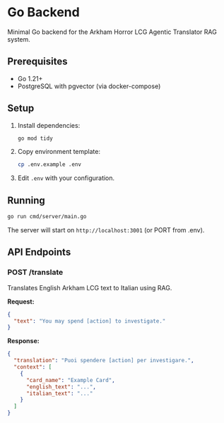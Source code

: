 # Go Backend

Minimal Go backend for the Arkham Horror LCG Agentic Translator RAG system.

## Prerequisites

- Go 1.21+
- PostgreSQL with pgvector (via docker-compose)

## Setup

1. Install dependencies:
   ```bash
   go mod tidy
   ```

2. Copy environment template:
   ```bash
   cp .env.example .env
   ```

3. Edit `.env` with your configuration.

## Running

```bash
go run cmd/server/main.go
```

The server will start on `http://localhost:3001` (or PORT from .env).

## API Endpoints

### POST /translate

Translates English Arkham LCG text to Italian using RAG.

**Request:**
```json
{
  "text": "You may spend [action] to investigate."
}
```

**Response:**
```json
{
  "translation": "Puoi spendere [action] per investigare.",
  "context": [
    {
      "card_name": "Example Card",
      "english_text": "...",
      "italian_text": "..."
    }
  ]
}
```

